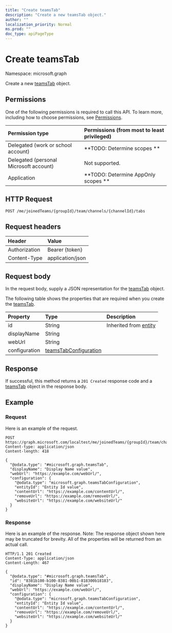 ```yaml
---
title: "Create teamsTab"
description: "Create a new teamsTab object."
author: ""
localization_priority: Normal
ms.prod: ""
doc_type: apiPageType
---
```


# Create teamsTab

Namespace: microsoft.graph

Create a new [teamsTab](../resources/teamstab.md) object.

## Permissions
One of the following permissions is required to call this API. To learn more, including how to choose permissions, see [Permissions](/concepts/permissions-reference.md).

|Permission type|Permissions (from most to least privileged)|
|:---|:---|
|Delegated (work or school account)|**TODO: Determine scopes **|
|Delegated (personal Microsoft account)|Not supported.|
|Application|**TODO: Determine AppOnly scopes **|

## HTTP Request
<!-- {
  "blockType": "ignored"
}
-->
``` http
POST /me/joinedTeams/{groupId}/team/channels/{channelId}/tabs
```

## Request headers
|Header|Value|
|:---|:---|
|Authorization|Bearer {token}|
|Content-Type|application/json|

## Request body
In the request body, supply a JSON representation for the [teamsTab](../resources/teamstab.md) object.

The following table shows the properties that are required when you create the [teamsTab](../resources/teamstab.md).

|Property|Type|Description|
|:---|:---|:---|
|id|String| Inherited from [entity](../resources/entity.md)|
|displayName|String||
|webUrl|String||
|configuration|[teamsTabConfiguration](../resources/teamstabconfiguration.md)||



## Response
If successful, this method returns a `201 Created` response code and a [teamsTab](../resources/teamstab.md) object in the response body.

## Example

### Request
Here is an example of the request.
<!-- {
  "blockType": "request",
  "name": "create_teamstab_from_"
}
-->
``` http
POST https://graph.microsoft.com/localtest/me/joinedTeams/{groupId}/team/channels/{channelId}/tabs
Content-type: application/json
Content-length: 418

{
  "@odata.type": "#microsoft.graph.teamsTab",
  "displayName": "Display Name value",
  "webUrl": "https://example.com/webUrl/",
  "configuration": {
    "@odata.type": "microsoft.graph.teamsTabConfiguration",
    "entityId": "Entity Id value",
    "contentUrl": "https://example.com/contentUrl/",
    "removeUrl": "https://example.com/removeUrl/",
    "websiteUrl": "https://example.com/websiteUrl/"
  }
}
```

### Response
Here is an example of the response. Note: The response object shown here may be truncated for brevity. All of the properties will be returned from an actual call.
<!-- {
  "blockType": "response",
  "truncated": true,
  "@odata.type": "microsoft.graph.teamstab"
}
-->
``` http
HTTP/1.1 201 Created
Content-Type: application/json
Content-Length: 467

{
  "@odata.type": "#microsoft.graph.teamsTab",
  "id": "8381b100-b100-8381-00b1-818300b18183",
  "displayName": "Display Name value",
  "webUrl": "https://example.com/webUrl/",
  "configuration": {
    "@odata.type": "microsoft.graph.teamsTabConfiguration",
    "entityId": "Entity Id value",
    "contentUrl": "https://example.com/contentUrl/",
    "removeUrl": "https://example.com/removeUrl/",
    "websiteUrl": "https://example.com/websiteUrl/"
  }
}
```

